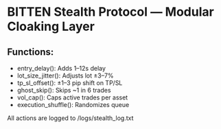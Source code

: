 # BITTEN Stealth Protocol — Modular Cloaking Layer

## Functions:
- entry_delay(): Adds 1–12s delay
- lot_size_jitter(): Adjusts lot ±3–7%
- tp_sl_offset(): ±1–3 pip shift on TP/SL
- ghost_skip(): Skips ~1 in 6 trades
- vol_cap(): Caps active trades per asset
- execution_shuffle(): Randomizes queue

All actions are logged to /logs/stealth_log.txt
